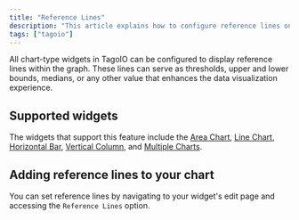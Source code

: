 ```yaml
---
title: "Reference Lines"
description: "This article explains how to configure reference lines on TagoIO chart-type widgets and lists which widgets support this feature."
tags: ["tagoio"]
---
```


All chart-type widgets in TagoIO can be configured to display reference lines within the graph. These lines can serve as thresholds, upper and lower bounds, medians, or any other value that enhances the data visualization experience.

<!-- Image placeholder removed for build -->

## Supported widgets

The widgets that support this feature include the [Area Chart](link-to-area-chart), [Line Chart](link-to-line-chart), [Horizontal Bar](link-to-horizontal-bar), [Vertical Column](link-to-vertical-column), and [Multiple Charts](link-to-multiple-charts).

## Adding reference lines to your chart

You can set reference lines by navigating to your widget's edit page and accessing the `Reference Lines` option.